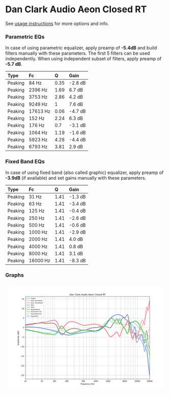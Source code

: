 # Dan Clark Audio Aeon Closed RT
See [usage instructions](https://github.com/jaakkopasanen/AutoEq#usage) for more options and info.

### Parametric EQs
In case of using parametric equalizer, apply preamp of **-5.4dB** and build filters manually
with these parameters. The first 5 filters can be used independently.
When using independent subset of filters, apply preamp of **-5.7 dB**.

| Type    | Fc       |    Q | Gain    |
|:--------|:---------|:-----|:--------|
| Peaking | 84 Hz    | 0.35 | -2.8 dB |
| Peaking | 2396 Hz  | 1.69 | 6.7 dB  |
| Peaking | 3753 Hz  | 2.86 | 4.2 dB  |
| Peaking | 9249 Hz  | 1    | 7.6 dB  |
| Peaking | 17613 Hz | 0.06 | -4.7 dB |
| Peaking | 152 Hz   | 2.24 | 6.3 dB  |
| Peaking | 176 Hz   | 0.7  | -3.1 dB |
| Peaking | 1064 Hz  | 1.19 | -1.6 dB |
| Peaking | 5923 Hz  | 4.28 | -4.4 dB |
| Peaking | 6793 Hz  | 3.81 | 2.9 dB  |

### Fixed Band EQs
In case of using fixed band (also called graphic) equalizer, apply preamp of **-3.9dB**
(if available) and set gains manually with these parameters.

| Type    | Fc       |    Q | Gain    |
|:--------|:---------|:-----|:--------|
| Peaking | 31 Hz    | 1.41 | -1.3 dB |
| Peaking | 63 Hz    | 1.41 | -3.4 dB |
| Peaking | 125 Hz   | 1.41 | -0.4 dB |
| Peaking | 250 Hz   | 1.41 | -2.6 dB |
| Peaking | 500 Hz   | 1.41 | -0.6 dB |
| Peaking | 1000 Hz  | 1.41 | -2.9 dB |
| Peaking | 2000 Hz  | 1.41 | 4.0 dB  |
| Peaking | 4000 Hz  | 1.41 | 0.8 dB  |
| Peaking | 8000 Hz  | 1.41 | 3.1 dB  |
| Peaking | 16000 Hz | 1.41 | -8.3 dB |

### Graphs
![](./Dan%20Clark%20Audio%20Aeon%20Closed%20RT.png)